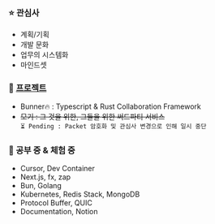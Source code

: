 ### ⭐ 관심사
- 계획/기획
- 개발 문화
- 업무의 시스템화
- 마인드셋

### 🎯 [프로젝트](https://revil-dev.notion.site)
- Bunner🔥 : Typescript & Rust Collaboration Framework
- ~~모기 : 그 것을 위한, 그들을 위한 써드파티 서비스~~<br>```⏳ Pending : Packet 암호화 및 관심사 변경으로 인해 일시 중단```

### 📖 공부 중 & 체험 중
- Cursor, Dev Container
- Next.js, fx, zap
- Bun, Golang
- Kubernetes, Redis Stack, MongoDB
- Protocol Buffer, QUIC
- Documentation, Notion
